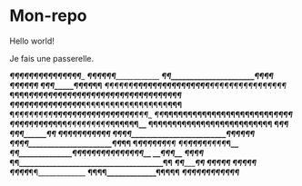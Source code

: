 ﻿# Mon-repo
Hello world!

Je fais une passerelle.

_________________¶¶¶¶¶¶¶¶¶¶¶¶¶¶¶__________________
_____________¶¶¶________________¶¶¶_______________
___________¶¶______________________¶¶¶¶___________
_________¶¶¶__________________________¶¶¶_________
_______¶¶¶___________________¶¶¶¶_______¶¶________
_¶¶¶¶¶¶__¶¶¶¶¶¶¶¶¶¶¶¶¶_____¶¶¶__¶¶¶¶¶¶¶¶¶¶¶¶¶¶¶¶__
__¶¶¶¶____¶¶¶¶¶¶¶¶¶_¶¶¶¶¶¶¶¶¶____¶¶¶¶¶¶¶¶¶¶¶¶¶¶___
___¶¶¶¶¶¶¶¶¶¶¶¶¶¶¶___¶¶¶¶¶¶¶¶¶¶¶¶¶¶¶¶¶¶____¶¶¶____
__¶___¶¶¶¶¶¶¶¶______¶¶¶¶¶¶¶¶¶¶¶¶¶¶¶¶¶______¶¶__¶__
_¶¶___¶¶¶¶¶¶¶¶¶______¶¶¶¶¶¶¶¶¶¶¶¶¶¶_______¶¶__¶¶__
¶______¶¶¶¶¶¶¶¶_____¶¶¶___¶¶¶¶¶¶¶¶¶___¶¶¶¶¶____¶__
¶__________¶¶¶¶¶¶¶¶¶¶¶______¶¶¶¶¶¶¶¶¶¶¶__¶______¶¶
¶_______________________________________________¶¶
¶________¶¶_____________________________________¶¶
¶______¶¶¶¶_________________________¶¶¶¶________¶¶
¶_____¶__¶¶_________________________¶¶¶¶________¶¶
¶_________¶¶¶______________________¶¶___________¶¶
¶___________¶¶¶__________________¶¶¶____________¶¶
¶¶____________¶¶¶¶____________¶¶¶¶_____________¶__
_¶¶______________¶¶¶¶¶¶¶¶¶¶¶¶¶¶________________¶__
__¶___________________________________________¶¶__
___¶¶________________________________________¶¶___
____¶¶______________________________________¶¶____
_____¶¶___________________________________¶¶______
_______¶¶_______________________________¶¶¶_______
_________¶¶___________________________¶¶¶_________
__________¶¶¶¶_____________________¶¶_____________
______________¶¶¶¶_____________¶¶¶¶¶______________
___________________¶¶¶¶¶¶¶¶¶¶¶¶___________________

